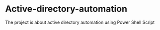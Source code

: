 # Active-directory-automation
The project is about active directory automation using Power Shell Script
